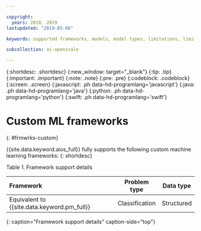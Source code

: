 ```yaml
---

copyright:
  years: 2018, 2019
lastupdated: "2019-05-06"

keywords: supported frameworks, models, model types, limitations, limits, custom machine learning engine, custom

subcollection: ai-openscale

---
```


{:shortdesc: .shortdesc}
{:new_window: target="_blank"}
{:tip: .tip}
{:important: .important}
{:note: .note}
{:pre: .pre}
{:codeblock: .codeblock}
{:screen: .screen}
{:javascript: .ph data-hd-programlang='javascript'}
{:java: .ph data-hd-programlang='java'}
{:python: .ph data-hd-programlang='python'}
{:swift: .ph data-hd-programlang='swift'}

# Custom ML frameworks
{: #frmwrks-custom}

{{site.data.keyword.aios_full}} fully supports the following custom machine learning frameworks:
{: shortdesc}

Table 1. Framework support details

| Framework | Problem type | Data type |
|:---|:---:|:---:|
| Equivalent to {{site.data.keyword.pm_full}} | Classification | Structured |
{: caption="Framework support details" caption-side="top"}



